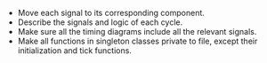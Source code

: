 
- Move each signal to its corresponding component.
- Describe the signals and logic of each cycle.
- Make sure all the timing diagrams include all the relevant signals.
- Make all functions in singleton classes private to file, except their initialization and tick functions.